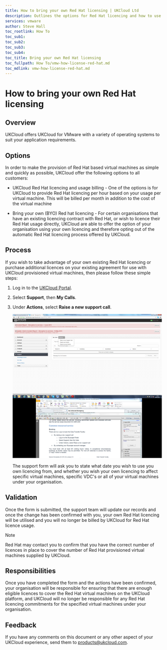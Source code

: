 ```yaml
---
title: How to bring your own Red Hat licensing | UKCloud Ltd
description: Outlines the options for Red Hat licencing and how to use your own licencing
services: vmware
author: Steve Hall
toc_rootlink: How To
toc_sub1: 
toc_sub2:
toc_sub3:
toc_sub4:
toc_title: Bring your own Red Hat licensing
toc_fullpath: How To/vmw-how-license-red-hat.md
toc_mdlink: vmw-how-license-red-hat.md
---
```


# How to bring your own Red Hat licensing

## Overview

UKCloud offers UKCloud for VMware with a variety of operating systems to suit your application requirements.

## Options

In order to make the provision of Red Hat based virtual machines as simple and quickly as possible, UKCloud offer the following options to all customers:

- UKCloud Red Hat licencing and usage billing - One of the options is for UKCloud to provide Red Hat licencing per hour based on your usage per virtual machine. This will be billed per month in addition to the cost of the virtual machine

- Bring your own (BYO) Red hat licencing - For certain organisations that have an existing licencing contract with Red Hat, or wish to licence their Red Hat usage directly, UKCloud are able to offer the option of your organisation using your own licencing and therefore opting out of the automatic Red Hat licencing process offered by UKCloud.

## Process

If you wish to take advantage of your own existing Red Hat licencing or purchase additional licences on your existing agreement for use with UKCloud provisioned virtual machines, then please follow these simple steps:

1. Log in to the [UKCloud Portal](https://portal.ukcloud.com/login).

2. Select **Support**, then **My Calls**.

3. Under **Actions**, select **Raise a new support call**.

    ![Raising a support call](images/redhat-image-1.png)

    The support form will ask you to state what date you wish to use you own licencing from, and whether you wish your own licencing to affect specific virtual machines, specific VDC's or all of your virtual machines under your organisation.

## Validation

Once the form is submitted, the support team will update our records and once the change has been confirmed with you, your own Red Hat licencing will be utilised and you will no longer be billed by UKCloud for Red Hat licence usage.

> [!NOTE]
> Red Hat may contact you to confirm that you have the correct number of licences in place to cover the number of Red Hat provisioned virtual machines supplied by UKCloud.

## Responsibilities

Once you have completed the form and the actions have been confirmed, your organisation will be responsible for ensuring that there are enough eligible licences to cover the Red Hat virtual machines on the UKCloud platform, and UKCloud will no longer be responsible for any Red Hat licencing commitments for the specified virtual machines under your organisation.

## Feedback

If you have any comments on this document or any other aspect of your UKCloud experience, send them to <products@ukcloud.com>.
